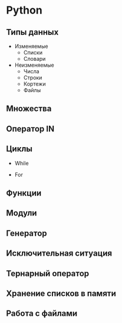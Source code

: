 # Python

## Типы данных
- Изменяемые
    - Списки
    - Словари
- Неизменяемые
    - Числа
    - Строки
    - Кортежи
    - Файлы

## Множества

## Оператор IN

## Циклы
- While

- For

## Функции 

## Модули

## Генератор

## Исключительная ситуация

## Тернарный оператор

## Хранение списков в памяти

## Работа с файлами